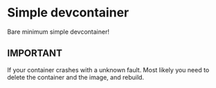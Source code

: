 # Simple devcontainer

Bare minimum simple devcontainer!

## IMPORTANT

If your container crashes with a unknown fault. Most likely you need to delete the container and the image, and rebuild.
